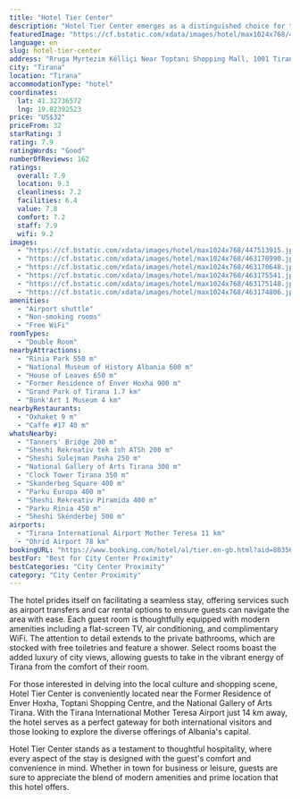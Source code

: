 ```yaml
---
title: "Hotel Tier Center"
description: "Hotel Tier Center emerges as a distinguished choice for travelers seeking a blend of comfort and convenience in the heart of Tirana."
featuredImage: "https://cf.bstatic.com/xdata/images/hotel/max1024x768/447513915.jpg?k=001ccff4937d6d34de20662528aeadf66562c253fcb718d20eac59f916cd029c&o=&hp=1"
language: en
slug: hotel-tier-center
address: "Rruga Myrtezim Këlliçi Near Toptani Shopping Mall, 1001 Tirana, Albania"
city: "Tirana"
location: "Tirana"
accommodationType: "hotel"
coordinates:
  lat: 41.32736572
  lng: 19.82392523
price: "US$32"
priceFrom: 32
starRating: 3
rating: 7.9
ratingWords: "Good"
numberOfReviews: 162
ratings:
  overall: 7.9
  location: 9.3
  cleanliness: 7.2
  facilities: 6.4
  value: 7.8
  comfort: 7.2
  staff: 7.9
  wifi: 9.2
images:
  - "https://cf.bstatic.com/xdata/images/hotel/max1024x768/447513915.jpg?k=001ccff4937d6d34de20662528aeadf66562c253fcb718d20eac59f916cd029c&o=&hp=1"
  - "https://cf.bstatic.com/xdata/images/hotel/max1024x768/463170990.jpg?k=b0d8b404da31d45aefa2e5e9c2f003b625676f131d67cbe8a356563763ee56fa&o=&hp=1"
  - "https://cf.bstatic.com/xdata/images/hotel/max1024x768/463170648.jpg?k=9318a7888a689f0519db9c3cd251bcf4c574443d64ec629d1550b526253c2d3a&o=&hp=1"
  - "https://cf.bstatic.com/xdata/images/hotel/max1024x768/463175541.jpg?k=cb3d141f1df15f56fedc663349264ee6df852e5a279a1c4cb93ee398f327c1b3&o=&hp=1"
  - "https://cf.bstatic.com/xdata/images/hotel/max1024x768/463175148.jpg?k=2388910f1e4783328084902185e14c4f37ce231d2e939f8d3611de81ce36cf57&o=&hp=1"
  - "https://cf.bstatic.com/xdata/images/hotel/max1024x768/463174806.jpg?k=93dc6bbe315e9634d2265cf7b1a4acc628d03ad568c3e57c50b07d0954488ff8&o=&hp=1"
amenities:
  - "Airport shuttle"
  - "Non-smoking rooms"
  - "Free WiFi"
roomTypes:
  - "Double Room"
nearbyAttractions:
  - "Rinia Park 550 m"
  - "National Museum of History Albania 600 m"
  - "House of Leaves 650 m"
  - "Former Residence of Enver Hoxha 900 m"
  - "Grand Park of Tirana 1.7 km"
  - "Bunk'Art 1 Museum 4 km"
nearbyRestaurants:
  - "Oxhaket 9 m"
  - "Caffe #17 40 m"
whatsNearby:
  - "Tanners' Bridge 200 m"
  - "Sheshi Rekreativ tek ish ATSh 200 m"
  - "Sheshi Sulejman Pasha 250 m"
  - "National Gallery of Arts Tirana 300 m"
  - "Clock Tower Tirana 350 m"
  - "Skanderbeg Square 400 m"
  - "Parku Europa 400 m"
  - "Sheshi Rekreativ Piramida 400 m"
  - "Parku Rinia 450 m"
  - "Sheshi Skënderbej 500 m"
airports:
  - "Tirana International Airport Mother Teresa 11 km"
  - "Ohrid Airport 78 km"
bookingURL: "https://www.booking.com/hotel/al/tier.en-gb.html?aid=8035640"
bestFor: "Best for City Center Proximity"
bestCategories: "City Center Proximity"
category: "City Center Proximity"
---
```


The hotel prides itself on facilitating a seamless stay, offering services such as airport transfers and car rental options to ensure guests can navigate the area with ease. Each guest room is thoughtfully equipped with modern amenities including a flat-screen TV, air conditioning, and complimentary WiFi. The attention to detail extends to the private bathrooms, which are stocked with free toiletries and feature a shower. Select rooms boast the added luxury of city views, allowing guests to take in the vibrant energy of Tirana from the comfort of their room.

For those interested in delving into the local culture and shopping scene, Hotel Tier Center is conveniently located near the Former Residence of Enver Hoxha, Toptani Shopping Centre, and the National Gallery of Arts Tirana. With the Tirana International Mother Teresa Airport just 14 km away, the hotel serves as a perfect gateway for both international visitors and those looking to explore the diverse offerings of Albania's capital.

Hotel Tier Center stands as a testament to thoughtful hospitality, where every aspect of the stay is designed with the guest's comfort and convenience in mind. Whether in town for business or leisure, guests are sure to appreciate the blend of modern amenities and prime location that this hotel offers.